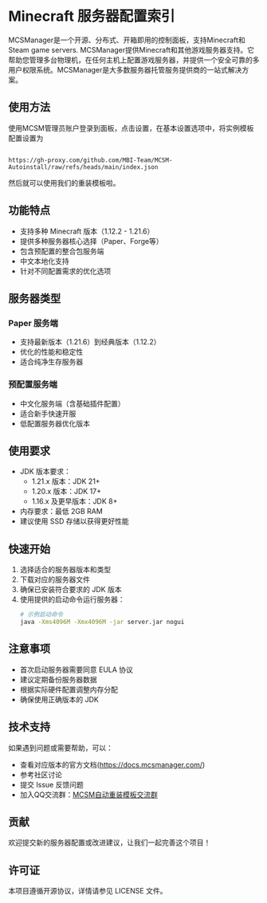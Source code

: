 # Minecraft 服务器配置索引

MCSManager是一个开源、分布式、开箱即用的控制面板，支持Minecraft和Steam game servers.
MCSManager提供Minecraft和其他游戏服务器支持。它帮助您管理多台物理机，在任何主机上配置游戏服务器，并提供一个安全可靠的多用户权限系统。MCSManager是大多数服务器托管服务提供商的一站式解决方案。

## 使用方法

使用MCSM管理员账户登录到面板，点击设置，在基本设置选项中，将实例模板配置设置为 
```URL

https://gh-proxy.com/github.com/MBI-Team/MCSM-Autoinstall/raw/refs/heads/main/index.json

```
然后就可以使用我们的重装模板啦。

## 功能特点

- 支持多种 Minecraft 版本（1.12.2 - 1.21.6）
- 提供多种服务器核心选择（Paper、Forge等）
- 包含预配置的整合包服务端
- 中文本地化支持
- 针对不同配置需求的优化选项

## 服务器类型

### Paper 服务端
- 支持最新版本（1.21.6）到经典版本（1.12.2）
- 优化的性能和稳定性
- 适合纯净生存服务器

### 预配置服务端
- 中文化服务端（含基础插件配置）
- 适合新手快速开服
- 低配置服务器优化版本

## 使用要求

- JDK 版本要求：
  - 1.21.x 版本：JDK 21+
  - 1.20.x 版本：JDK 17+
  - 1.16.x 及更早版本：JDK 8+
- 内存要求：最低 2GB RAM
- 建议使用 SSD 存储以获得更好性能

## 快速开始

1. 选择适合的服务器版本和类型
2. 下载对应的服务器文件
3. 确保已安装符合要求的 JDK 版本
4. 使用提供的启动命令运行服务器：
   ```bash
   # 示例启动命令
   java -Xms4096M -Xmx4096M -jar server.jar nogui
   ```

## 注意事项

- 首次启动服务器需要同意 EULA 协议
- 建议定期备份服务器数据
- 根据实际硬件配置调整内存分配
- 确保使用正确版本的 JDK

## 技术支持

如果遇到问题或需要帮助，可以：
- 查看对应版本的官方文档(https://docs.mcsmanager.com/)
- 参考社区讨论
- 提交 Issue 反馈问题
- 加入QQ交流群：[MCSM自动重装模板交流群](https://qm.qq.com/q/lse13asihU)

## 贡献

欢迎提交新的服务器配置或改进建议，让我们一起完善这个项目！

## 许可证

本项目遵循开源协议，详情请参见 LICENSE 文件。
